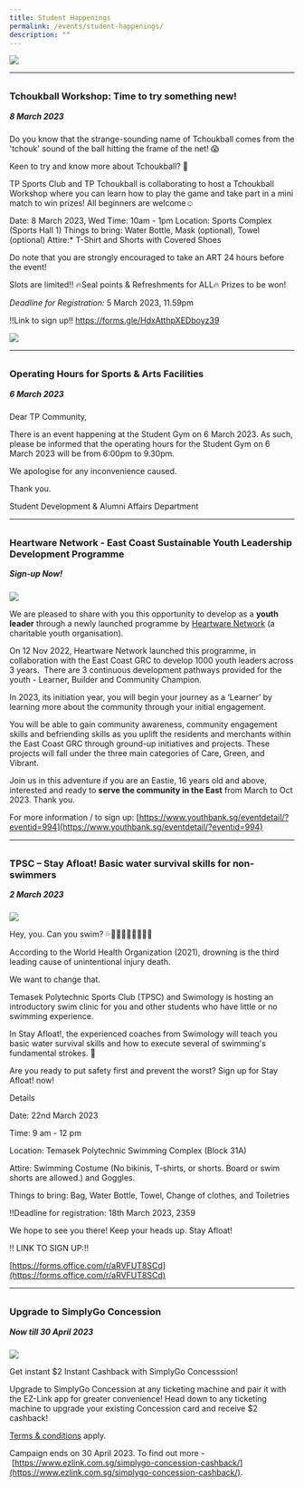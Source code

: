 ```yaml
---
title: Student Happenings
permalink: /events/student-happenings/
description: ""
---
```

![](/images/Events/Happenings/header_happenings.jpg)

<hr>
<br>

<h3 style="margin-top:0%">Tchoukball Workshop: Time to try something  new!</h3>
<h5 style="margin-top:0%"><i>8 March 2023</i></h5>

Do you know that the strange-sounding name of Tchoukball comes from the 'tchouk' sound of the ball hitting the frame of the net! 😱

Keen to try and know more about Tchoukball? 🤩

TP Sports Club and TP Tchoukball is collaborating to host a Tchoukball Workshop where you can learn how to play the game and take part in a mini match to win prizes! All beginners are welcome☺️

Date: 8 March 2023, Wed
Time: 10am - 1pm
Location: Sports Complex (Sports Hall 1)
Things to bring: Water Bottle, Mask (optional), Towel (optional)
Attire:* T-Shirt and Shorts with Covered Shoes

Do note that you are strongly encouraged to take an ART 24 hours before the event!

Slots are limited‼️ 
🔥Seal points &amp; Refreshments for ALL🔥
Prizes to be won!

*Deadline for Registration:* 5 March 2023, 11.59pm 

‼️Link to sign up‼️ 
https://forms.gle/HdxAtthpXEDboyz39


![](/images/Events/Happenings/2023%2002%2010/happenings_tchoukball.jpg)

<hr>
<br>

<h3 style="margin-top:0%">Operating Hours for Sports & Arts Facilities</h3>
<h5 style="margin-top:0%"><i>6 March 2023</i></h5>

Dear TP Community, 

There is an event happening at the Student Gym on 6 March 2023. As such, please be informed that the operating hours for the Student Gym on 6 March 2023 will be from 6:00pm to 9.30pm.  

We apologise for any inconvenience caused. 
 
Thank you.

Student Development & Alumni Affairs Department

<hr>
<br>

<h3 style="margin-top:0%">Heartware Network - East Coast Sustainable Youth Leadership Development Programme</h3>
<h5 style="margin-top:0%"><i>Sign-up Now!</i></h5>

![](/images/Events/Happenings/2023%2003%2003/heartware.jpg) 

We are pleased to share with you this opportunity to develop as a **youth leader** through a newly launched programme by [Heartware Network](https://heartware.org/) (a charitable youth organisation).

On 12 Nov 2022, Heartware Network launched this programme, in collaboration with the East Coast GRC to develop 1000 youth leaders across 3 years.  There are 3 continuous development pathways provided for the youth - Learner, Builder and Community Champion.

In 2023, its initiation year, you will begin your journey as a ‘Learner’ by learning more about the community through your initial engagement.

You will be able to gain community awareness, community engagement skills and befriending skills as you uplift the residents and merchants within the East Coast GRC through ground-up initiatives and projects. These projects will fall under the three main categories of Care, Green, and Vibrant.

Join us in this adventure if you are an Eastie, 16 years old and above, interested and ready to **serve the community in the East** from March to Oct 2023. Thank you.

For more information / to sign up: [https://www.youthbank.sg/eventdetail/?eventid=994](https://www.youthbank.sg/eventdetail/?eventid=994)

<hr>
<br>

<h3 style="margin-top:0%">TPSC – Stay Afloat!
Basic water survival skills for non-swimmers
</h3>
<h5 style="margin-top:0%"><i>2 March 2023</i></h5>

![](/images/Events/Happenings/2023%2003%2003/afloat.jpg)



Hey, you. Can you swim? 💦🏊🏼‍♀️🏊🏻🏊🏼‍♀️

According to the World Health Organization (2021), drowning is the third leading cause of unintentional injury death.

We want to change that.

Temasek Polytechnic Sports Club (TPSC) and Swimology is hosting an introductory swim clinic for you and other students who have little or no swimming experience. 

In Stay Afloat!, the experienced coaches from Swimology will teach you basic water survival skills and how to execute several of swimming's fundamental strokes. 🤩

Are you ready to put safety first and prevent the worst? Sign up for Stay Afloat! now!

Details

Date: 22nd March 2023

Time: 9 am - 12 pm

Location: Temasek Polytechnic Swimming Complex (Block 31A)

Attire: Swimming Costume (No bikinis, T-shirts, or shorts. Board or swim shorts are allowed.) and Goggles.

Things to bring: Bag, Water Bottle, Towel, Change of clothes, and Toiletries

‼️Deadline for registration: 18th March 2023, 2359

We hope to see you there! Keep your heads up. Stay Afloat!

‼️ LINK TO SIGN UP:‼️

[https://forms.office.com/r/aRVFUT8SCd](https://forms.office.com/r/aRVFUT8SCd)

<hr>
<br>

<h3 style="margin-top:0%">Upgrade to SimplyGo Concession</h3>
<h5 style="margin-top:0%"><i>Now till 30 April 2023</i></h5>

![](/images/Events/Happenings/2023%2003%2003/simplygo.jpg)

Get instant $2 Instant Cashback with SimplyGo Concesssion!

Upgrade to SimplyGo Concession at any ticketing machine and pair it with the EZ-Link app for greater convenience! Head down to any ticketing machine to upgrade your existing Concession card and receive $2 cashback!

[Terms & conditions](https://www.ezlink.com.sg/wordpress/wp-content/uploads/2023/01/Terms-and-Conditions-Next-Trip-on-Us-2-instant-cashback-Final.pdf) apply.

Campaign ends on 30 April 2023. To find out more -  [https://www.ezlink.com.sg/simplygo-concession-cashback/](https://www.ezlink.com.sg/simplygo-concession-cashback/).